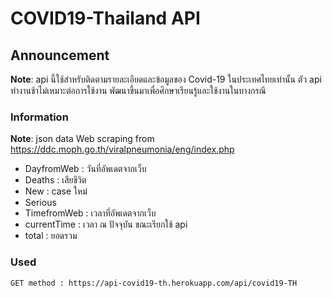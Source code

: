 # COVID19-Thailand API

## Announcement
**Note**: api นี้ใช้สำหรับติดตามรายละเอียดและข้อมูลของ Covid-19 ในประเทศไทยเท่านั้น
ตัว api ทำงานช้าไม่เหมาะต่อการใช้งาน พัฒนาขึ้นมาเพื่อศึกษาเรียนรู้และใช้งานในบางกรณี

### Information
**Note**: json data
Web scraping from https://ddc.moph.go.th/viralpneumonia/eng/index.php
- DayfromWeb
: วันที่อัพเดตจากเว็บ
- Deaths
: เสียชีวิต
- New
: case ใหม่
- Serious
- TimefromWeb
: เวลาที่อัพเดตจากเว็บ
- currentTime
: เวลา ณ ปัจจุบัน ขณะเรียกใช้ api
- total
: ยอดรวม

### Used
    GET method : https://api-covid19-th.herokuapp.com/api/covid19-TH

